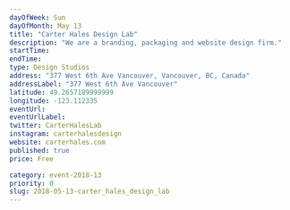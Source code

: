 ```yaml
---
dayOfWeek: Sun
dayOfMonth: May 13
title: "Carter Hales Design Lab"
description: "We are a branding, packaging and website design firm."
startTime: 
endTime: 
type: Design Studios
address: "377 West 6th Ave Vancouver, Vancouver, BC, Canada"
addressLabel: "377 West 6th Ave Vancouver"
latitude: 49.2657189999999
longitude: -123.112335
eventUrl: 
eventUrlLabel: 
twitter: CarterHalesLab
instagram: carterhalesdesign
website: carterhales.com
published: true
price: Free

category: event-2018-13
priority: 0
slug: 2018-05-13-carter_hales_design_lab
---
```


